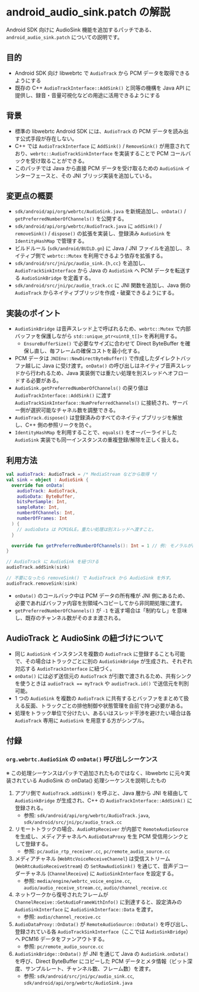 # android_audio_sink.patch の解説

Android SDK 向けに AudioSink 機能を追加するパッチである、`android_audio_sink.patch` についての説明です。

## 目的

- Android SDK 向け libwebrtc で `AudioTrack` から PCM データを取得できるようにする
- 既存の C++ `AudioTrackInterface::AddSink()` と同等の機構を Java API に提供し、録音・音量可視化などの用途に活用できるようにする

## 背景

- 標準の libwebrtc Android SDK には、`AudioTrack` の PCM データを読み出す公式手段が存在しない。
- C++ では `AudioTrackInterface` に `AddSink()` / `RemoveSink()` が用意されており、`webrtc::AudioTrackSinkInterface` を実装することで PCM コールバックを受け取ることができる。
- このパッチでは Java から直接 PCM データを受け取るための `AudioSink` インターフェースと、その JNI ブリッジ実装を追加している。

## 変更点の概要

- `sdk/android/api/org/webrtc/AudioSink.java` を新規追加し、`onData()` / `getPreferredNumberOfChannels()` を公開する。
- `sdk/android/api/org/webrtc/AudioTrack.java` に `addSink()` / `removeSink()` / `dispose()` の拡張を実装し、登録済み `AudioSink` を `IdentityHashMap` で管理する。
- ビルドルール (`sdk/android/BUILD.gn`) に Java / JNI ファイルを追加し、ネイティブ側で `webrtc::Mutex` を利用できるよう依存を拡張する。
- `sdk/android/src/jni/pc/audio_sink.{h,cc}` を追加し、`AudioTrackSinkInterface` から Java の `AudioSink` へ PCM データを転送する `AudioSinkBridge` を定義する。
- `sdk/android/src/jni/pc/audio_track.cc` に JNI 関数を追加し、Java 側の `AudioTrack` からネイティブブリッジを作成・破棄できるようにする。

## 実装のポイント

- `AudioSinkBridge` は音声スレッド上で呼ばれるため、`webrtc::Mutex` で内部バッファを保護しながら `std::unique_ptr<uint8_t[]>` を再利用する。
  - `EnsureBufferSize()` で必要なサイズに合わせて Direct ByteBuffer を確保し直し、毎フレームの確保コストを最小化する。
- PCM データは `JNIEnv::NewDirectByteBuffer()` で作成したダイレクトバッファ越しに Java に受け渡す。`onData()` の呼び出しはネイティブ音声スレッドから行われるため、Java 実装側では重たい処理を別スレッドへオフロードする必要がある。
- `AudioSink.getPreferredNumberOfChannels()` の戻り値は `AudioTrackInterface::AddSink()` に渡す `AudioTrackSinkInterface::NumPreferredChannels()` に接続され、サーバー側が選択可能なチャネル数を調整できる。
- `AudioTrack.dispose()` は登録済みのすべてのネイティブブリッジを解放し、C++ 側の参照リークを防ぐ。
- `IdentityHashMap` を利用することで、`equals()` をオーバーライドした `AudioSink` 実装でも同一インスタンスの重複登録/解除を正しく扱える。

## 利用方法

```kotlin
val audioTrack: AudioTrack = /* MediaStream などから取得 */
val sink = object : AudioSink {
  override fun onData(
    audioTrack: AudioTrack,
    audioData: ByteBuffer,
    bitsPerSample: Int,
    sampleRate: Int,
    numberOfChannels: Int,
    numberOfFrames: Int
  ) {
    // audioData は PCM16LE。重たい処理は別スレッドへ渡すこと。
  }

  override fun getPreferredNumberOfChannels(): Int = 1 // 例: モノラルが欲しい場合
}

// AudioTrack に AudioSink を紐づける
audioTrack.addSink(sink)

// 不要になったら removeSink() で AudioTrack から AudioSink を外す。
audioTrack.removeSink(sink)
```

- `onData()` のコールバック中は PCM データの所有権が JNI 側にあるため、必要であればバッファ内容を別領域へコピーしてから非同期処理に渡す。
- `getPreferredNumberOfChannels()` が `-1` を返す場合は「制約なし」を意味し、既存のチャンネル数がそのまま渡される。

## AudioTrack と AudioSink の紐づけについて

- 同じ `AudioSink` インスタンスを複数の `AudioTrack` に登録することも可能で、その場合はトラックごとに別の `AudioSinkBridge` が生成され、それぞれ対応する `AudioTrackInterface` に紐づく。
- `onData()` には必ず送信元の `AudioTrack` が引数で渡されるため、共有シンクを使うときは `audioTrack == myTrack` や `audioTrack.id()` で送信元を判別可能。
- 1 つの `AudioSink` を複数の `AudioTrack` に共有するとバッファをまとめて扱える反面、トラックごとの排他制御や状態管理を自前で持つ必要がある。
- 処理をトラック単位で分けたい、あるいはスレッド干渉を避けたい場合は各 `AudioTrack` 専用に `AudioSink` を用意する方がシンプル。

## 付録

### `org.webrtc.AudioSink` の `onData()` 呼び出しシーケンス

※ この処理シーケンスはパッチで追加されたものではなく、libwebrtc に元々実装されている AudioSink の onData() 処理シーケンスを説明したもの

1. アプリ側で `AudioTrack.addSink()` を呼ぶと、Java 層から JNI を経由して `AudioSinkBridge` が生成され、C++ の `AudioTrackInterface::AddSink()` に登録される。
   - 参照: `sdk/android/api/org/webrtc/AudioTrack.java`, `sdk/android/src/jni/pc/audio_track.cc`
2. リモートトラックの場合、`AudioRtpReceiver` が内部で `RemoteAudioSource` を生成し、メディアチャネルへ `AudioDataProxy` を生 PCM 受信用シンクとして登録する。
   - 参照: `pc/audio_rtp_receiver.cc`, `pc/remote_audio_source.cc`
3. メディアチャネル (`WebRtcVoiceReceiveChannel`) は受信ストリーム (`WebRtcAudioReceiveStream`) の `SetRawAudioSink()` を通じて、音声デコーダーチャネル (`ChannelReceive`) に `AudioSinkInterface` を設定する。
   - 参照: `media/engine/webrtc_voice_engine.cc`, `audio/audio_receive_stream.cc`, `audio/channel_receive.cc`
4. ネットワークから復号されたフレームが `ChannelReceive::GetAudioFrameWithInfo()` に到達すると、設定済みの `AudioSinkInterface` に `AudioSinkInterface::Data` を渡す。
   - 参照: `audio/channel_receive.cc`
5. `AudioDataProxy::OnData()` が `RemoteAudioSource::OnData()` を呼び出し、登録されている各 `AudioTrackSinkInterface`（ここでは `AudioSinkBridge`）へ PCM16 データをファンアウトする。
   - 参照: `pc/remote_audio_source.cc`
6. `AudioSinkBridge::OnData()` が JNI を通じて Java の `AudioSink.onData()` を呼び、Direct ByteBuffer にコピーした PCM データとメタ情報（ビット深度、サンプルレート、チャンネル数、フレーム数）を渡す。
   - 参照: `sdk/android/src/jni/pc/audio_sink.cc`, `sdk/android/api/org/webrtc/AudioSink.java`
